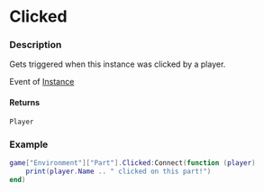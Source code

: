 # Clicked

### Description

Gets triggered when this instance was clicked by a player.

Event of [Instance](/classes/Instance/)

#### Returns

`Player`

### Example

```lua
game["Environment"]["Part"].Clicked:Connect(function (player)
    print(player.Name .. " clicked on this part!")
end)
```
